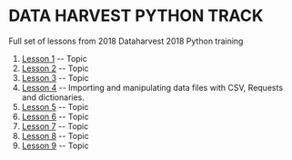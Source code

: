 

# DATA HARVEST PYTHON TRACK

Full set of lessons from 2018 Dataharvest 2018 Python training


1. [Lesson 1](https://www.google.com) -- Topic
2. [Lesson 2](https://www.google.com) -- Topic
3. [Lesson 3](https://www.google.com) -- Topic
4. [Lesson 4](lesson4.ipynb) -- Importing and manipulating data files with CSV, Requests and dictionaries.
5. [Lesson 5](https://www.google.com) -- Topic
6. [Lesson 6](https://www.google.com) -- Topic
7. [Lesson 7](https://www.google.com) -- Topic
8. [Lesson 8](https://www.google.com) -- Topic
9. [Lesson 9](https://www.google.com) -- Topic